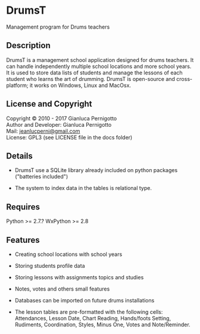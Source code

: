 
DrumsT
====

Management program for Drums teachers

## Description

DrumsT is a management school application designed for drums teachers. 
It can handle independently multiple school locations and more school years.
It is used to store data lists of students and manage the lessons of each 
student who learns the art of drumming.
DrumsT is open-source and cross-platform; it works on Windows, Linux and MacOsx.

## License and Copyright

Copyright © 2010 - 2017 Gianluca Pernigotto   
Author and Developer: Gianluca Pernigotto   
Mail: <jeanlucperni@gmail.com>   
License: GPL3 (see LICENSE file in the docs folder)

## Details

- DrumsT use a SQLite library already included on python packages ("batteries included")

- The system to index data in the tables is relational type.


## Requires

Python >= 2.7.?
WxPython >= 2.8


## Features

- Creating school locations with school years

- Storing students profile data

- Storing lessons with assignments topics and studies

- Notes, votes and others small features

- Databases can be imported on future drums installations

- The lesson tables are pre-formatted with the following cells: Attendances, 
  Lesson Date, Chart Reading, Hands/foots Setting, Rudiments, Coordination, 
  Styles, Minus One, Votes and Note/Reminder.
